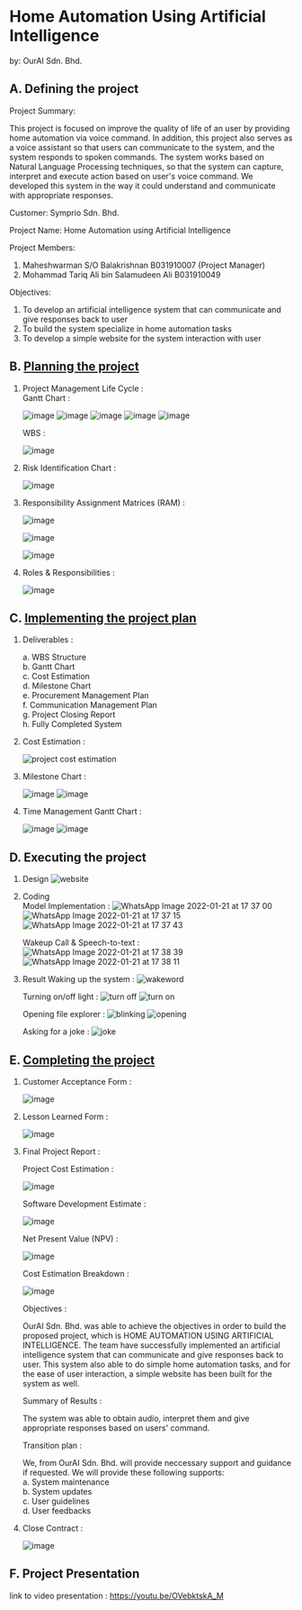 # Home Automation Using Artificial Intelligence
by: OurAI Sdn. Bhd.       

## A. Defining the project

Project Summary:

This project is focused on improve the quality of life of an user by providing home automation via voice command.
In addition, this project also serves as a voice assistant so that users can communicate to the system, and the system responds to spoken commands. The system works based on Natural Language Processing techniques, so that the 
system can capture, interpret and execute action based on user's voice command. We developed this system in the way it could understand and communicate with appropriate responses.

Customer: Symprio Sdn. Bhd.

Project Name: Home Automation using Artificial Intelligence

Project Members:

  1. Maheshwarman S/O Balakrishnan B031910007 (Project Manager) 
  2. Mohammad Tariq Ali bin Salamudeen Ali B031910049

Objectives:

  1. To develop an artificial intelligence system that can communicate and give responses back to user
  2. To build the system specialize in home automation tasks
  3. To develop a simple website for the system interaction with user

## B. [Planning the project](Project%20Documentations/Planning%20the%20project.md)

1. Project Management Life Cycle : 
     <br/> Gantt Chart :
     
      ![image](https://user-images.githubusercontent.com/55396900/150244943-91a600ca-4b7b-431f-8e4e-bf13417bd84c.png)
      ![image](https://user-images.githubusercontent.com/55396900/150245025-39e26c13-0188-465b-ae98-eac34e58210e.png)
      ![image](https://user-images.githubusercontent.com/55396900/150245124-66a19166-92be-4309-a9b6-017a4de15f94.png)
      ![image](https://user-images.githubusercontent.com/55396900/150245170-bb86070c-ccd5-4916-9fbb-2929628de325.png)
      ![image](https://user-images.githubusercontent.com/55396900/150245214-f89dabf2-0b6c-4475-aa08-f6c05afb8294.png)

      WBS : 
      
      ![image](https://user-images.githubusercontent.com/55396900/150245323-52615dfb-77c0-4acb-aff6-6cad5612743b.png)


2. Risk Identification Chart : 

      ![image](https://user-images.githubusercontent.com/55396900/150245437-0ffb9564-7394-4fb3-bd5e-0000464e045b.png)

      
3. Responsibility Assignment Matrices (RAM) : 


      ![image](https://user-images.githubusercontent.com/55396900/150245547-32ef7db0-9272-4c33-ac34-f7152e1cfbd5.png)
      
      
      ![image](https://user-images.githubusercontent.com/55396900/150245604-a5e86ec6-a067-4e56-9d0e-94bbe410af46.png)
      
      
      ![image](https://user-images.githubusercontent.com/55396900/150245636-5881153a-e507-45db-859c-81dda0afe677.png)

      
4. Roles & Responsibilities : 

      ![image](https://user-images.githubusercontent.com/55396900/150245818-9bde0692-ffa8-4ace-ae54-1d65d2b0f614.png)
      

## C. [Implementing the project plan](Project%20Documentations/Implementing%20the%20project%20plan.md)

1. Deliverables : <br/>

   a. WBS Structure<br/>
   b. Gantt Chart<br/>
   c. Cost Estimation<br/>
   d. Milestone Chart<br/>
   e. Procurement Management Plan<br/>
   f. Communication Management Plan <br/>
   g. Project Closing Report <br/>
   h. Fully Completed System<br/>
   
2. Cost Estimation : 

      ![project cost estimation](https://user-images.githubusercontent.com/55396900/150246566-6877e386-330a-4a08-9cec-8e661b3e4fa7.jpg)

3. Milestone Chart : 

      ![image](https://user-images.githubusercontent.com/55396900/150247136-79ad84d5-61bb-4987-89fd-b396e24cd28e.png)
      ![image](https://user-images.githubusercontent.com/55396900/150247226-4ca5ac4e-47f5-4ff0-8cdb-30259ad6a802.png)

4. Time Management Gantt Chart : 

      ![image](https://user-images.githubusercontent.com/55396900/150247747-526f2713-df22-4500-8464-3eb58137aa7d.png)
      ![image](https://user-images.githubusercontent.com/55396900/150247611-ba78a533-0fa4-4d3a-a5af-c31f5116cf76.png)
      
      

## D. Executing the project

1. Design
      ![website](https://user-images.githubusercontent.com/55396900/150527510-77c5ef65-911d-4416-934d-998fe6e37b1a.jpeg)


2. Coding<br/>
      Model Implementation :
      ![WhatsApp Image 2022-01-21 at 17 37 00](https://user-images.githubusercontent.com/55396900/150508819-9c71875b-3e50-40b8-914a-5e4dbf5888c3.jpeg)
      ![WhatsApp Image 2022-01-21 at 17 37 15](https://user-images.githubusercontent.com/55396900/150508944-1fc39683-b338-4bbd-8ccf-e14ab67f30e2.jpeg)
      ![WhatsApp Image 2022-01-21 at 17 37 43](https://user-images.githubusercontent.com/55396900/150509005-9a1bc4bb-9104-4740-a9b1-27d0207217c8.jpeg)
      
      Wakeup Call & Speech-to-text :
      ![WhatsApp Image 2022-01-21 at 17 38 39](https://user-images.githubusercontent.com/55396900/150509410-15ceeb21-6d2a-416a-8e1a-1425c90eb059.jpeg)
      ![WhatsApp Image 2022-01-21 at 17 38 11](https://user-images.githubusercontent.com/55396900/150509443-7737be1a-7e8b-4e43-9df9-88bfde2bc68e.jpeg)


3. Result
   Waking up the system :
      ![wakeword](https://user-images.githubusercontent.com/55396900/150534464-a6535a1e-3c59-466b-ab4e-6f26af2da2b7.jpeg)
  
   Turning on/off light :
      ![turn off](https://user-images.githubusercontent.com/55396900/150534538-8f405a96-d8e3-4e26-96d0-4b15ef5182a7.jpeg)
      ![turn on](https://user-images.githubusercontent.com/55396900/150534546-3e8eeded-b591-45a7-9b8b-9ff45253d335.jpeg)
      
   Opening file explorer :
      ![blinking](https://user-images.githubusercontent.com/55396900/150534657-1d6d9666-b279-49bb-973b-f8445a6d12a8.jpeg)
      ![opening](https://user-images.githubusercontent.com/55396900/150534676-c679592b-7e38-40bc-9cfd-ce837b70e506.jpeg)
  
   Asking for a joke :
      ![joke](https://user-images.githubusercontent.com/55396900/150534756-3a9ff7f1-4b8f-490b-9158-86b9868da569.jpeg)






## E. [Completing the project](Project%20Documentations/Completing%20the%20project.md)

1. Customer Acceptance Form : 

      ![image](https://user-images.githubusercontent.com/55396900/150536867-2f30df8b-4c84-467a-bff4-ffb648aaaebb.png)


2. Lesson Learned Form : 
      
      ![image](https://user-images.githubusercontent.com/55396900/150536822-70926af0-4c2c-4a21-80a0-04cd43681654.png)


3. Final Project Report : 
      
      Project Cost Estimation :
      
      ![image](https://user-images.githubusercontent.com/55396900/150164436-fe705afe-9819-4086-91d3-480366fb9352.png)


      Software Development Estimate :
      
      ![image](https://user-images.githubusercontent.com/55396900/150164637-2311f0f4-8ab2-4ac9-a407-2e3a6f9d959d.png)


      Net Present Value (NPV) :
      
      ![image](https://user-images.githubusercontent.com/55396900/150164861-a6c90446-8b99-45b1-b860-b7fc363b7d49.png)


      Cost Estimation Breakdown :
      
      ![image](https://user-images.githubusercontent.com/55396900/150165214-b0d69461-4ddb-46e7-b81d-fd6930707f24.png)
      
      Objectives :  
     
      OurAI Sdn. Bhd. was able to achieve the objectives in order to build the proposed project, which is HOME AUTOMATION USING ARTIFICIAL INTELLIGENCE. The team have successfully implemented an artificial intelligence system that can communicate and give responses back to user. This system also able to do simple home automation tasks, and for the ease of user interaction, a simple website has been built for the system as well.
      
      Summary of Results :
      
      The system was able to obtain audio, interpret them and give appropriate responses based on users' command.
      
      Transition plan : 
      
      We, from OurAI Sdn. Bhd. will provide neccessary support and guidance if requested. We will provide these following supports: <br/> 
      a. System maintenance<br/>
      b. System updates<br/>
      c. User guidelines<br/>
      d. User feedbacks<br/>

4. Close Contract : 

      ![image](https://user-images.githubusercontent.com/55396900/150536664-1a5a8dd5-b600-457d-9126-f11ae140a6da.png)



## F. Project Presentation
link to video presentation : https://youtu.be/OVebktskA_M
